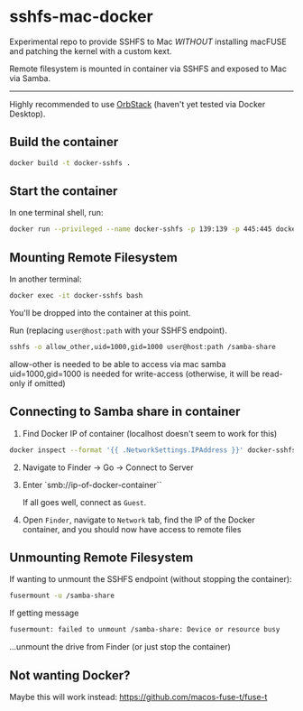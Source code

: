 # sshfs-mac-docker

Experimental repo to provide SSHFS to Mac *WITHOUT* installing macFUSE and patching the kernel with a custom kext.

Remote filesystem is mounted in container via SSHFS and exposed to Mac via Samba.

----

Highly recommended to use [OrbStack](https://orbstack.dev/) (haven't yet tested via Docker Desktop).

## Build the container

```bash
docker build -t docker-sshfs . 
```


## Start the container

In one terminal shell, run:

```bash
docker run --privileged --name docker-sshfs -p 139:139 -p 445:445 docker-sshfs
```

## Mounting Remote Filesystem

In another terminal:

```bash
docker exec -it docker-sshfs bash
```

You'll be dropped into the container at this point.

Run (replacing `user@host:path` with your SSHFS endpoint).

```bash
sshfs -o allow_other,uid=1000,gid=1000 user@host:path /samba-share
```

allow-other is needed to be able to access via mac samba
uid=1000,gid=1000 is needed for write-access (otherwise, it will be read-only if omitted)

## Connecting to Samba share in container

1. Find Docker IP of container (localhost doesn't seem to work for this)

```bash
docker inspect --format '{{ .NetworkSettings.IPAddress }}' docker-sshfs
```

2. Navigate to Finder -> Go -> Connect to Server

3. Enter `smb://ip-of-docker-container``

    If all goes well, connect as `Guest`.

4. Open `Finder`, navigate to `Network` tab, find the IP of the Docker container, and you should now have access to remote files

## Unmounting Remote Filesystem

If wanting to unmount the SSHFS endpoint (without stopping the container):

```bash
fusermount -u /samba-share
```

If getting message

```bash
fusermount: failed to unmount /samba-share: Device or resource busy
```

...unmount the drive from Finder (or just stop the container)

## Not wanting Docker?

Maybe this will work instead: https://github.com/macos-fuse-t/fuse-t
